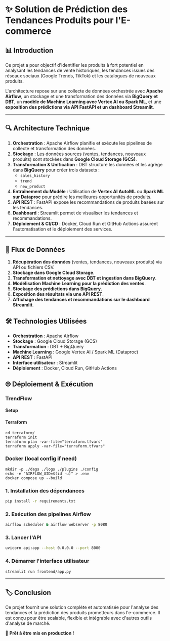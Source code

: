 # ✨ Solution de Prédiction des Tendances Produits pour l'E-commerce

## 📊 Introduction
Ce projet a pour objectif d'identifier les produits à fort potentiel en analysant les tendances de vente historiques, les tendances issues des réseaux sociaux (Google Trends, TikTok) et les catalogues de nouveaux produits.

L'architecture repose sur une collecte de données orchestrée avec **Apache Airflow**, un stockage et une transformation des données via **BigQuery et DBT**, un **modèle de Machine Learning avec Vertex AI ou Spark ML**, et une **exposition des prédictions via API FastAPI et un dashboard Streamlit**.

---

## 🔍 Architecture Technique

1. **Orchestration** : Apache Airflow planifie et exécute les pipelines de collecte et transformation des données.
2. **Stockage** : Les données sources (ventes, tendances, nouveaux produits) sont stockées dans **Google Cloud Storage (GCS)**.
3. **Transformation & Unification** : DBT structure les données et les agrège dans **BigQuery** pour créer trois datasets :
   - `sales_history`
   - `trend`
   - `new_product`
4. **Entraînement du Modèle** : Utilisation de **Vertex AI AutoML** ou **Spark ML sur Dataproc** pour prédire les meilleures opportunités de produits.
5. **API REST** : FastAPI expose les recommandations de produits basées sur les tendances.
6. **Dashboard** : Streamlit permet de visualiser les tendances et recommandations.
7. **Déploiement & CI/CD** : Docker, Cloud Run et GitHub Actions assurent l'automatisation et le déploiement des services.

---

## 🚿 Flux de Données
1. **Récupération des données** (ventes, tendances, nouveaux produits) via API ou fichiers CSV.
2. **Stockage dans Google Cloud Storage**.
3. **Transformation et nettoyage avec DBT et ingestion dans BigQuery**.
4. **Modélisation Machine Learning pour la prédiction des ventes**.
5. **Stockage des prédictions dans BigQuery**.
6. **Exposition des résultats via une API REST**.
7. **Affichage des tendances et recommandations sur le dashboard Streamlit**.

## 🛠️ Technologies Utilisées
- **Orchestration** : Apache Airflow
- **Stockage** : Google Cloud Storage (GCS)
- **Transformation** : DBT + BigQuery
- **Machine Learning** : Google Vertex AI / Spark ML (Dataproc)
- **API REST** : FastAPI
- **Interface utilisateur** : Streamlit
- **Déploiement** : Docker, Cloud Run, GitHub Actions

## 🌐 Déploiement & Exécution
### TrendFlow
#### Setup
#### Terraform
```
cd terraform/
terraform init
terraform plan -var-file="terraform.tfvars"
terraform apply -var-file="terraform.tfvars"
```
### Docker (local config if need)
```
mkdir -p ./dags ./logs ./plugins ./config
echo -e "AIRFLOW_UID=$(id -u)" > .env
docker compose up --build   
```
### 1. **Installation des dépendances**
```bash
pip install -r requirements.txt
```

### 2. **Exécution des pipelines Airflow**
```bash
airflow scheduler & airflow webserver -p 8080
```

### 3. **Lancer l'API**
```bash
uvicorn api:app --host 0.0.0.0 --port 8000
```

### 4. **Démarrer l'interface utilisateur**
```bash
streamlit run frontend/app.py
```

---

## 🏷️ Conclusion
Ce projet fournit une solution complète et automatisée pour l'analyse des tendances et la prédiction des produits prometteurs dans l'e-commerce. Il est conçu pour être scalable, flexible et intégrable avec d'autres outils d'analyse de marché.

🚀 **Prêt à être mis en production !**